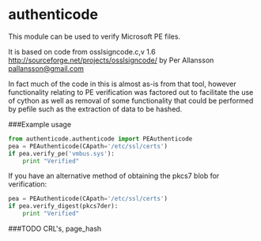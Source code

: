 authenticode
============
This module can be used to verify Microsoft PE files.

It is based on code from osslsigncode.c,v 1.6
http://sourceforge.net/projects/osslsigncode/
by Per Allansson <pallansson@gmail.com>

In fact much of the code in this is almost as-is from that tool, 
however functionality relating to PE verification was factored out
to facilitate the use of cython as well as removal of some functionality
that could be performed by pefile such as the extraction of data to be
hashed.

###Example usage
```python
from authenticode.authenticode import PEAuthenticode
pea = PEAuthenticode(CApath='/etc/ssl/certs')
if pea.verify_pe('vmbus.sys'):
    print "Verified"
```

If you have an alternative method of obtaining the pkcs7 blob
for verification:
```python
pea = PEAuthenticode(CApath='/etc/ssl/certs')
if pea.verify_digest(pkcs7der):
    print "Verified"
```

###TODO
CRL's, page_hash
